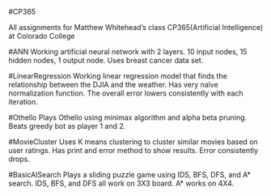 #CP365

All assignments for Matthew Whitehead’s class CP365(Artificial Intelligence) at Colorado College

#ANN
Working artificial neural network with 2 layers. 10 input nodes, 15 hidden nodes, 1 output node. Uses breast cancer data set.

#LinearRegression
Working linear regression model that finds the relationship between the DJIA and the weather. Has very naïve normalization function. The overall error lowers consistently with each iteration.

#Othello 
Plays Othello using minimax algorithm and alpha beta pruning. Beats greedy bot as player 1 and 2.

#MovieCluster
Uses K means clustering to cluster similar movies based on user ratings. Has print and error method to show results. Error consistently drops. 

#BasicAISearch
Plays a sliding puzzle game using IDS, BFS, DFS, and A* search. IDS, BFS, and DFS all work on 3X3 board. A* works on 4X4.
